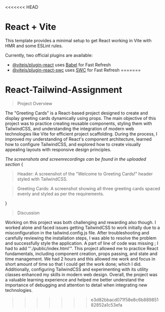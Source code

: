 <<<<<<< HEAD
# React + Vite

This template provides a minimal setup to get React working in Vite with HMR and some ESLint rules.

Currently, two official plugins are available:

- [@vitejs/plugin-react](https://github.com/vitejs/vite-plugin-react/blob/main/packages/plugin-react/README.md) uses [Babel](https://babeljs.io/) for Fast Refresh
- [@vitejs/plugin-react-swc](https://github.com/vitejs/vite-plugin-react-swc) uses [SWC](https://swc.rs/) for Fast Refresh
=======
# React-Tailwind-Assignment

> Project Overview

The "Greeting Cards" is a React-based project designed to create and display greeting cards dynamically using props. The main objective of this project was to practice creating reusable components, styling them with TailwindCSS, and understanding the integration of modern web technologies like Vite for efficient project scaffolding. During the process, I improved my understanding of React's component architecture, learned how to configure TailwindCSS, and explored how to create visually appealing layouts with responsive design principles.


*The screenshots and screenrecordings can be found in the uploaded section*
{

> Header:
A screenshot of the "Welcome to Greeting Cards!" header styled with TailwindCSS.

> Greeting Cards:
A screenshot showing all three greeting cards spaced evenly and styled as per the requirements.

}


> Discussion

Working on this project was both challenging and rewarding also though. I worked alone and faced issues getting TailwindCSS to work initially due to a misconfiguration in the tailwind.config.js file. After troubleshooting and carefully reviewing the installation steps, I was able to resolve the problem and successfully style the application. A part of line of code was missing ; I had to add "'./public/index.html'". This project allowed me to practice React fundamentals, including component creation, props passing, and state and time management. We had 2 hours and this allowed me work and focus in short amount of time so that I could get the work done; which I did.  Additionally, configuring TailwindCSS and experimenting with its utility classes enhanced my skills in modern web design. Overall, the project was a valuable learning experience and helped me better understand the importance of debugging and attention to detail when integrating new technologies.






>>>>>>> e3d82bbacd071f58e8c6b88985182852a1c53efa

